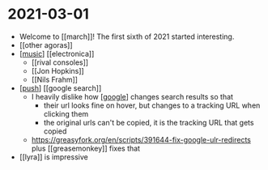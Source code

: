 # 2021-03-01

- Welcome to [[march]]! The first sixth of 2021 started interesting.
- [[other agoras]]
- [[music]] [[electronica]]
  - [[rival consoles]]
  - [[Jon Hopkins]]
  - [[Nils Frahm]]
- [[push]] [[google search]] 
  - I heavily dislike how [[google]] changes search results so that
    - their url looks fine on hover, but changes to a tracking URL when clicking them
    - the original urls can't be copied, it is the tracking URL that gets copied
  - https://greasyfork.org/en/scripts/391644-fix-google-ulr-redirects plus [[greasemonkey]] fixes that
- [[lyra]] is impressive

[//begin]: # "Autogenerated link references for markdown compatibility"
[music]: ../music "Music"
[push]: ../push "Push"
[google]: ../google "Google"
[//end]: # "Autogenerated link references"
